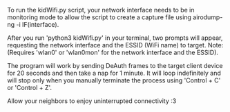 To run the kidWifi.py script, your network interface needs to be in monitoring mode to allow the script to create a capture file using airodump-ng -i IF(interface).



After you run 'python3 kidWifi.py' in your terminal, two prompts will appear, requesting the network interface and the ESSID (WiFi name) to target. Note: (Requires 'wlan0' or 'wlan0mon' for the network interface and the ESSID).



The program will work by sending DeAuth frames to the target client device for 20 seconds and then take a nap for 1 minute. It will loop indefinitely and will stop only when you manually terminate the process using 'Control + C' or 'Control + Z'.



Allow your neighbors to enjoy uninterrupted connectivity :3
